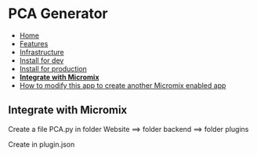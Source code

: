 # PCA Generator

- [Home](README.md)
- [Features](features.md)
- [Infrastructure](infrastructure.md)
- [Install for dev](install_for_dev.md)
- [Install for production](install_for_production.md)
- **[Integrate with Micromix](integrate_with_micromix.md)**
- [How to modify this app to create another Micromix enabled app](how_to_modify_this_app_to_create_another_micromix_enabled_app.md)

## Integrate with Micromix
Create a file PCA.py in folder Website ==> folder backend ==> folder plugins

Create in plugin.json